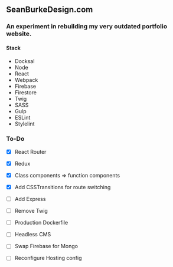 ## SeanBurkeDesign.com
### An experiment in rebuilding my very outdated portfolio website.

#### Stack
  - Docksal
  - Node
  - React
  - Webpack
  - Firebase
  - Firestore
  - Twig
  - SASS
  - Gulp
  - ESLint
  - Stylelint

### To-Do
  - [x] React Router
  - [x] Redux
  - [x] Class components => function components
  - [x] Add CSSTransitions for route switching
  - [ ] Add Express
  - [ ] Remove Twig
  - [ ] Production Dockerfile
  - [ ] Headless CMS
  - [ ] Swap Firebase for Mongo
  - [ ] Reconfigure Hosting config

